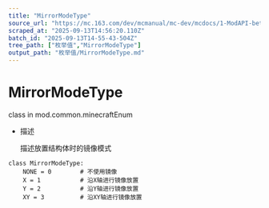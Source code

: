 ```yaml
---
title: "MirrorModeType"
source_url: "https://mc.163.com/dev/mcmanual/mc-dev/mcdocs/1-ModAPI-beta/%E6%9E%9A%E4%B8%BE%E5%80%BC/MirrorModeType.html"
scraped_at: "2025-09-13T14:56:20.110Z"
batch_id: "2025-09-13T14-55-43-504Z"
tree_path: ["枚举值","MirrorModeType"]
output_path: "枚举值/MirrorModeType.md"
---
```


#  MirrorModeType

class in mod.common.minecraftEnum

*   描述
    
    描述放置结构体时的镜像模式
    

```
class MirrorModeType:
	NONE = 0  		# 不使用镜像
	X = 1  			# 沿X轴进行镜像放置
	Y = 2  			# 沿Y轴进行镜像放置
	XY = 3  		# 沿XY轴进行镜像放置


```